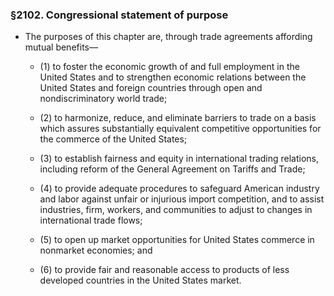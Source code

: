 ### §2102. Congressional statement of purpose
* The purposes of this chapter are, through trade agreements affording mutual benefits—

  * (1) to foster the economic growth of and full employment in the United States and to strengthen economic relations between the United States and foreign countries through open and nondiscriminatory world trade;

  * (2) to harmonize, reduce, and eliminate barriers to trade on a basis which assures substantially equivalent competitive opportunities for the commerce of the United States;

  * (3) to establish fairness and equity in international trading relations, including reform of the General Agreement on Tariffs and Trade;

  * (4) to provide adequate procedures to safeguard American industry and labor against unfair or injurious import competition, and to assist industries, firm, workers, and communities to adjust to changes in international trade flows;

  * (5) to open up market opportunities for United States commerce in nonmarket economies; and

  * (6) to provide fair and reasonable access to products of less developed countries in the United States market.